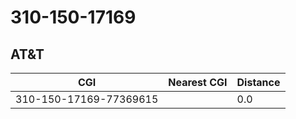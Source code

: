 # 310-150-17169
## AT&T


| CGI | Nearest CGI | Distance |
|-----|-------------|----------|
| 310-150-17169-77369615 |  | 0.0 |

